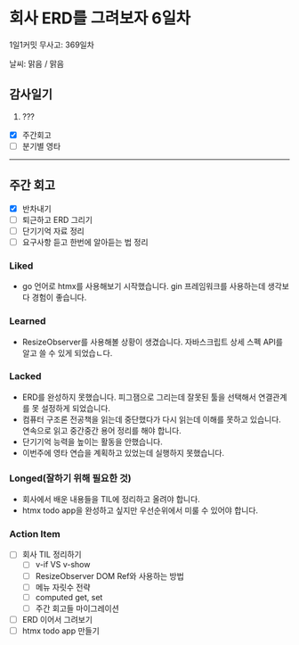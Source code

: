 # 회사 ERD를 그려보자 6일차

1일1커밋 무사고: 369일차

날씨: 맑음 / 맑음

## 감사일기

1. ???

- [x] 주간회고
- [ ] 분기별 영타

---

## 주간 회고

- [x] 반차내기
- [ ] 퇴근하고 ERD 그리기
- [ ] 단기기억 자료 정리
- [ ] 요구사항 듣고 한번에 알아듣는 법 정리

### Liked

- go 언어로 htmx를 사용해보기 시작했습니다. gin 프레임워크를 사용하는데 생각보다 경험이 좋습니다.

### Learned

- ResizeObserver를 사용해볼 상황이 생겼습니다. 자바스크립트 상세 스펙 API를 알고 쓸 수 있게 되었습ㄴ다.

### Lacked

- ERD를 완성하지 못했습니다. 피그잼으로 그리는데 잘못된 툴을 선택해서 연결관계를 못 설정하게 되었습니다.
- 컴퓨터 구조론 전공책을 읽는데 중단했다가 다시 읽는데 이해를 못하고 있습니다. 연속으로 읽고 중간중간 용어 정리를 해야 합니다.
- 단기기억 능력을 높이는 활동을 안했습니다.
- 이번주에 영타 연습을 계획하고 있었는데 실행하지 못했습니다.

### Longed(잘하기 위해 필요한 것)

- 회사에서 배운 내용들을 TIL에 정리하고 올려야 합니다.
- htmx todo app을 완성하고 싶지만 우선순위에서 미룰 수 있어야 합니다.

### Action Item

- [ ] 회사 TIL 정리하기
  - [ ] v-if VS v-show
  - [ ] ResizeObserver DOM Ref와 사용하는 방법
  - [ ] 메뉴 자릿수 전략
  - [ ] computed get, set
  - [ ] 주간 회고들 마이그레이션
- [ ] ERD 이어서 그려보기
- [ ] htmx todo app 만들기
